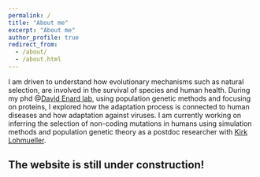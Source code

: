 ```yaml
---
permalink: /
title: "About me"
excerpt: "About me"
author_profile: true
redirect_from: 
  - /about/
  - /about.html
---
```


I am driven to understand how evolutionary mechanisms such as natural selection, are involved in the survival of species and human health. During my phd @[David Enard lab](https://enardlab.com/), using population genetic methods and focusing on proteins, I explored how the adaptation process is connected to human diseases and how adaptation against viruses. I am currently working on inferring the selection of non-coding mutations in humans using simulation methods and population genetic theory as a postdoc researcher with [Kirk Lohmueller](https://lohmueller.eeb.ucla.edu/people/). 

The website is still under construction!
------

